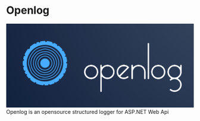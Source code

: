 # Openlog
![alt text](https://github.com/salimdeveloper/Openlog/blob/main/blob/image.png?raw=true)
Openlog is an opensource structured logger for ASP.NET Web Api
